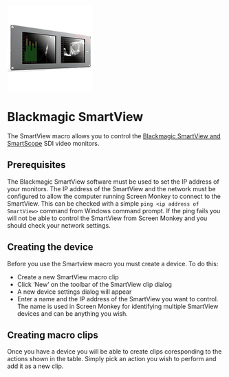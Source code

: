 ![](../../images/smartviewlogo.png)
# Blackmagic SmartView

The SmartView macro allows you to control the [Blackmagic SmartView and SmartScope](https://www.blackmagicdesign.com/products/smartview) SDI video monitors.

## Prerequisites 
The Blackmagic SmartView software must be used to set the IP address of your monitors. The IP address of the SmartView and the network must be configured to allow the computer running Screen Monkey to connect to the SmartView. This can be checked with a simple `ping <ip address of SmartView>` command from Windows command prompt. If the ping fails you will not be able to control the SmartView from Screen Monkey and you should check your network settings.

## Creating the device
Before you use the Smartview macro you must create a device. To do this:

- Create a new SmartView macro clip
- Click ‘New’ on the toolbar of the SmartView clip dialog
- A new device settings dialog will appear
- Enter a name and the IP address of the SmartView you want to control. The name is used in Screen Monkey for identifying multiple SmartView devices and can be anything you wish.

## Creating macro clips
Once you have a device you will be able to create clips coresponding to the actions shown in the table. Simply pick an action you wish to perform and add it as a new clip.

